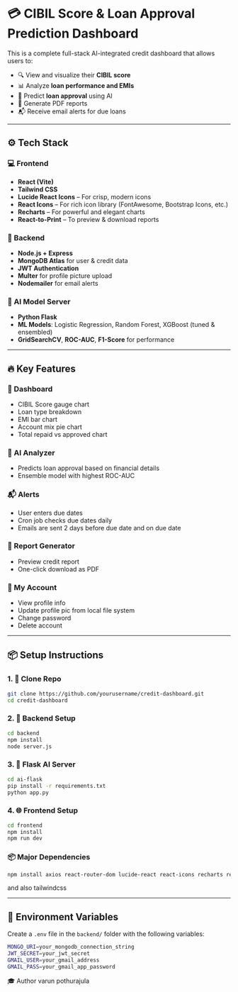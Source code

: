 # 💳 CIBIL Score & Loan Approval Prediction Dashboard

This is a complete full-stack AI-integrated credit dashboard that allows users to:

- 🔍 View and visualize their **CIBIL score**
- 📊 Analyze **loan performance and EMIs**
- 🤖 Predict **loan approval** using AI
- 🧾 Generate PDF reports
- 📬 Receive email alerts for due loans

---

## ⚙️ Tech Stack

### 💻 Frontend
- **React (Vite)**
- **Tailwind CSS**
- **Lucide React Icons** – For crisp, modern icons  
- **React Icons** – For rich icon library (FontAwesome, Bootstrap Icons, etc.)
- **Recharts** – For powerful and elegant charts
- **React-to-Print** – To preview & download reports

### 🔐 Backend
- **Node.js + Express**
- **MongoDB Atlas** for user & credit data
- **JWT Authentication**
- **Multer** for profile picture upload
- **Nodemailer** for email alerts

### 🤖 AI Model Server
- **Python Flask**
- **ML Models**: Logistic Regression, Random Forest, XGBoost (tuned & ensembled)
- **GridSearchCV**, **ROC-AUC**, **F1-Score** for performance

---

## 🔥 Key Features

### 🧾 Dashboard
- CIBIL Score gauge chart
- Loan type breakdown
- EMI bar chart
- Account mix pie chart
- Total repaid vs approved chart

### 🤖 AI Analyzer
- Predicts loan approval based on financial details
- Ensemble model with highest ROC-AUC

### 📬 Alerts
- User enters due dates
- Cron job checks due dates daily
- Emails are sent 2 days before due date and on due date

### 🧾 Report Generator
- Preview credit report
- One-click download as PDF

### 👤 My Account
- View profile info
- Update profile pic from local file system
- Change password
- Delete account

---

## 📦 Setup Instructions

### 1. 🔁 Clone Repo
```bash
git clone https://github.com/yourusername/credit-dashboard.git
cd credit-dashboard
```

### 2. 🚀 Backend Setup


```bash
cd backend
npm install
node server.js
```


### 3. 🤖 Flask AI Server


```bash
cd ai-flask
pip install -r requirements.txt
python app.py
```


### 4. 🌐 Frontend Setup


```bash
cd frontend
npm install
npm run dev
```


### 📦 Major Dependencies


```bash
npm install axios react-router-dom lucide-react react-icons recharts react-to-print
```
and also tailwindcss

---

## 🔐 Environment Variables

Create a `.env` file in the `backend/` folder with the following variables:

```bash
MONGO_URI=your_mongodb_connection_string 
JWT_SECRET=your_jwt_secret 
GMAIL_USER=your_gmail_address 
GMAIL_PASS=your_gmail_app_password
```


🎓 Author
varun pothurajula
